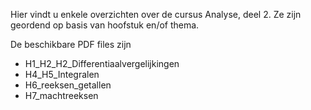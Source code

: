 Hier vindt u enkele overzichten over de cursus Analyse, deel 2. 
Ze zijn geordend op basis van hoofstuk en/of thema.

De beschikbare PDF files zijn
- H1_H2_H2_Differentiaalvergelijkingen
- H4_H5_Integralen
- H6_reeksen_getallen
- H7_machtreeksen
